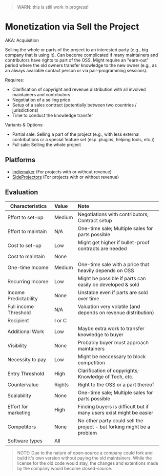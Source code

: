 > WARN: this is still work in progress!

# Monetization via Sell the Project
AKA: Acquisition

Selling the whole or parts of the project to an interested party (e.g., big company that is using it). Can become complicated if many maintainers and contributors have rights to part of the OSS. Might require an "earn-out" period where the old owners transfer knowledge to the new owner (e.g., as an always available contact person or via pair-programming sessions).

Requires:
* Clarification of copyright and revenue distribution with all involved maintainers and contributors
* Negotiation of a selling price
* Setup of a sales contract (potentially between two countries / jurisdictions)
* Time to conduct the knowledge transfer

Variants & Options:
* Partial sale: Selling a part of the project (e.g., with less external contributions or a special feature set (esp. plugins, helping tools, etc.))
* Full sale: Selling the whole project

## Platforms
* [Indiemaker](https://indiemaker.co/) (For projects with or without revenue)
* [SideProjectors](https://www.sideprojectors.com/) (For projects with or without revenue)

## Evaluation

| Characteristics                   | Value  | Note |
| --------------------------------- |:------ |:---- |
| Effort to set-up                  | Medium | Negotiations with contributors; Contract setup  
| Effort to maintain                | N/A    | One-time sale; Multiple sales for parts possible
| Cost to set-up                    | Low    | Might get higher if bullet-proof contracts are needed
| Cost to maintain                  | None   | 
| One-time Income                   | Medium | One-time sale with a price that heavily depends on OSS
| Recurring Income                  | Low    | Might be possible if parts can easily be developed & sold
| Income Predictability             | None   | Unstable even if parts are sold over time
| Full income Threshold             | N/A    | Valuation very volatile (and depends on revenue distribution)
| Recipient                         | I or C | 
| Additional Work                   | Low    | Maybe extra work to transfer knowledge to buyer
| Visibility                        | None   | Probably buyer must approach maintainers
| Necessity to pay                  | Low    | Might be neccessary to block competition
| Entry Threshold                   | High   | Clarification of copyrights; Knowledge of Tech, etc.
| Countervalue                      | Rights | Right to the OSS or a part thereof
| Scalability                       | None   | One-time sale; Multiple sales for parts possible
| Effort for marketing              | High   | Finding buyers is difficult but if many users exist might be easier
| Competitors                       | None   | No other party could sell the project - but forking might be a problem
| Software types                    | All    | 

> NOTE: Due to the nature of open-source a company could fork and build it's own version without paying the old maintainers. While the license for the old code would stay, the changes and extentions made by the company would become closed-source.